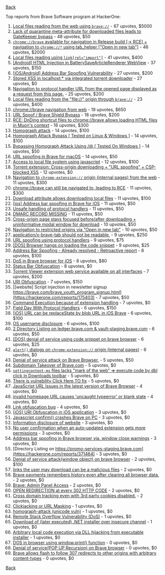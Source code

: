 [Back](../README.md)

Top reports from Brave Software program at HackerOne:

1. [Local files reading from the web using `brave://`](https://hackerone.com/reports/390013) - 67 upvotes, $5000
2. [Lack of quarantine meta-attribute for downloaded files leads to GateKeeper bypass](https://hackerone.com/reports/374106) - 48 upvotes, $50
3. [`chrome://brave` available for navigation in Release build [-\> RCE] + navigation to `chrome://*` using tab_helper ["Open in new tab"]](https://hackerone.com/reports/395737) - 46 upvotes, $2000
4. [Local files reading using `link[rel="import"]`](https://hackerone.com/reports/375329) - 41 upvotes, $400
5. [[Android] HTML Injection in BatterySaveArticleRenderer WebView](https://hackerone.com/reports/176065) - 37 upvotes, $150
6. [[iOS/Android] Address Bar Spoofing Vulnerability](https://hackerone.com/reports/175958) - 27 upvotes, $200
7. [Stored XSS in localhost:* via integrated torrent downloader](https://hackerone.com/reports/681617) - 27 upvotes, $0
8. [Navigation to protocol handler URL from the opened page displayed as a request from this page.](https://hackerone.com/reports/374969) - 25 upvotes, $200
9. [Local files reading from the "file://" origin through `brave://`](https://hackerone.com/reports/390362) - 23 upvotes, $400
10. [chrome://brave navigation from web](https://hackerone.com/reports/415967) - 19 upvotes, $650
11. [URL Spoof / Brave Shield Bypass](https://hackerone.com/reports/255991) - 18 upvotes, $200
12. [RCE: DnDing shortcut files to chrome://brave allows loading HTML files in Muon's context](https://hackerone.com/reports/415258) - 16 upvotes, $300
13. [Homograph attack](https://hackerone.com/reports/175286) - 14 upvotes, $100
14. [Homograph Attack Bypass [ Tested on Linux & Windows ]](https://hackerone.com/reports/268984) - 14 upvotes, $100
15. [Bypassing Homograph Attack Using /@ [ Tested On Windows ]](https://hackerone.com/reports/317931) - 14 upvotes, $50
16. [URL spoofing in Brave for macOS](https://hackerone.com/reports/369086) - 14 upvotes, $50
17. [Access to local file system using javascript](https://hackerone.com/reports/175979) - 12 upvotes, $100
18. [Torrent extension: Cross-origin downloading + "URL spoofing" + CSP-blocked XSS](https://hackerone.com/reports/378864) - 12 upvotes, $0
19. [Navigation to `chrome-extension://` origin (internal pages) from the web](https://hackerone.com/reports/378805) - 11 upvotes, $300
20. [chrome://brave can still be navigated to, leading to RCE](https://hackerone.com/reports/415178) - 11 upvotes, $300
21. [Download attribute allows downloading local files](https://hackerone.com/reports/258710) - 11 upvotes, $100
22. [[ios] Address bar spoofing in Brave for iOS](https://hackerone.com/reports/176929) - 11 upvotes, $50
23. [Unsafe handling of protocol handlers](https://hackerone.com/reports/369185) - 11 upvotes, $50
24. [DMARC RECORD MISSING](https://hackerone.com/reports/491753) - 11 upvotes, $50
25. [Cross-origin page stays focused before/after downloading + uninformative modal window for download](https://hackerone.com/reports/375259) - 10 upvotes, $50
26. [Navigation to restricted origins via "Open in new tab"](https://hackerone.com/reports/369218) - 10 upvotes, $50
27. [application/x-brave-tab should not be readable.](https://hackerone.com/reports/258578) - 9 upvotes, $250
28. [URL spoofing using protocol handlers](https://hackerone.com/reports/373721) - 9 upvotes, $75
29. [[DOS] Browser hangs on loading the code snippet](https://hackerone.com/reports/181686) - 9 upvotes, $25
30. [Address Bar Spoofing - Already resolved - Retroactive report](https://hackerone.com/reports/175779) - 8 upvotes, $100
31. [DoS in Brave browser for iOS](https://hackerone.com/reports/357665) - 8 upvotes, $80
32. [Status Bar Obfuscation](https://hackerone.com/reports/175701) - 8 upvotes, $0
33. [Torrent Viewer extension web service available on all interfaces](https://hackerone.com/reports/300181) - 7 upvotes, $200
34. [URI Obfuscation](https://hackerone.com/reports/175529) - 7 upvotes, $150
35. [[website] Script injection in newsletter signup https://brave.com/brave_youth_program_signup.html](https://hackerone.com/reports/175403) - 7 upvotes, $50
36. [Command Execution because of extension handling](https://hackerone.com/reports/188078) - 7 upvotes, $0
37. [Field Day With Protocol Handlers](https://hackerone.com/reports/416040) - 6 upvotes, $150
38. [[iOS] URL can be replaceState by blob URL in iOS Brave](https://hackerone.com/reports/215044) - 6 upvotes, $100
39. [OS username disclosure](https://hackerone.com/reports/258585) - 6 upvotes, $100
40. [2 Directory Listing on ledger.brave.com & vault-staging.brave.com](https://hackerone.com/reports/175320) - 6 upvotes, $50
41. [[DOS] denial of service using code snippet on brave browser](https://hackerone.com/reports/181558) - 6 upvotes, $25
42. [`alert()` dialogs on `chrome-extension://` origin (internal pages)](https://hackerone.com/reports/378809) - 6 upvotes, $0
43. [Denial of service attack on Brave Browser.](https://hackerone.com/reports/176066) - 5 upvotes, $50
44. [Subdomain Takeover of Brave.com](https://hackerone.com/reports/175397) - 5 upvotes, $0
45. [`settingcontent-ms` files lacks "mark of the web" =\> execute code by dbl click in Downloads toolbar](https://hackerone.com/reports/377206) - 5 upvotes, $0
46. [There is vulnebility Click Here TO fix](https://hackerone.com/reports/319036) - 5 upvotes, $0
47. [JavaScript URL Issues in the latest version of Brave Browser](https://hackerone.com/reports/176083) - 4 upvotes, $0
48. [invalid homepage URL causes 'uncaught typeerror' or blank state](https://hackerone.com/reports/177184) - 4 upvotes, $0
49. [Link obfuscation bug](https://hackerone.com/reports/669440) - 4 upvotes, $0
50. [[iOS] URI Obfuscation in iOS application](https://hackerone.com/reports/176159) - 3 upvotes, $0
51. [Javascript confirm() crashes Brave on PC](https://hackerone.com/reports/176076) - 3 upvotes, $0
52. [Information disclosure of website](https://hackerone.com/reports/179121) - 3 upvotes, $0
53. [No user confirmation when an auto-updated extension gets more permissions](https://hackerone.com/reports/199243) - 3 upvotes, $0
54. [Address bar spoofing in Brave browser via. window close warnings](https://hackerone.com/reports/208834) - 3 upvotes, $0
55. [Directory Listing on https://promo-services-staging.brave.com](https://hackerone.com/reports/371464) - 3 upvotes, $0
56. [Denial of service attack(window object) on brave browser](https://hackerone.com/reports/176197) - 2 upvotes, $100
57. [links the user may download can be a malicious files](https://hackerone.com/reports/182557) - 2 upvotes, $0
58. [Brave payments remembers history even after clearing all browser data.](https://hackerone.com/reports/203088) - 2 upvotes, $0
59. [Brave: Admin Panel Access](https://hackerone.com/reports/175366) - 2 upvotes, $0
60. [OPEN REDIRECTION at every 302 HTTP CODE](https://hackerone.com/reports/369447) - 2 upvotes, $0
61. [Cross domain tracking even with 3rd party cookies disabled.](https://hackerone.com/reports/331428) - 2 upvotes, $0
62. [Clickjacking or URL Masking](https://hackerone.com/reports/204198) - 1 upvotes, $0
63. [homograph-attack (unicode vuln)](https://hackerone.com/reports/221461) - 1 upvotes, $0
64. [Remote Stack Overflow Vulnerability (DoS)](https://hackerone.com/reports/181061) - 1 upvotes, $0
65. [Download of (later executed) .NET installer over insecure channel](https://hackerone.com/reports/272231) - 1 upvotes, $0
66. [Arbitrary local code execution via DLL hijacking from executable installer](https://hackerone.com/reports/272221) - 1 upvotes, $0
67. [DOS in browser using window.print() function](https://hackerone.com/reports/176364) - 0 upvotes, $0
68. [Denial of service(POP UP Recursion) on Brave browser](https://hackerone.com/reports/179248) - 0 upvotes, $0
69. [Brave allows flash to follow 307 redirects to other origins with arbitrary content-types](https://hackerone.com/reports/449478) - 0 upvotes, $0


[Back](../README.md)